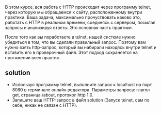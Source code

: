 В этом курсе, вся работа с HTTP происходит через программу telnet, через которую мы обращаемся к сайту, расположенному внутри практики. Ваша задача, максимально прочуствовать каково это, работать с HTTP в реальном времени, соединясь с сервером, посылая запросы и анализируя ответы. Это основная часть практики.

После того как вы поработаете в telnet, нашей системе нужно убедиться в том, что вы сделали правильный запрос. Поэтому вам нужно взять http-запрос, который вы набирали находясь внутри telnet и вставить его в проверочный файл. Этот подход сохраняется на протяжении всех практик.

## solution

* Используя программу telnet, выполните запрос к localhost на порт 8080 в терминале онлайн редактора. Параметры запроса: глагол get, страница /about, протокол http 1.0.
* Запишите ваш HTTP-запрос в файл solution (Запуск telnet, сам по себе, никак не связан с HTTP).
